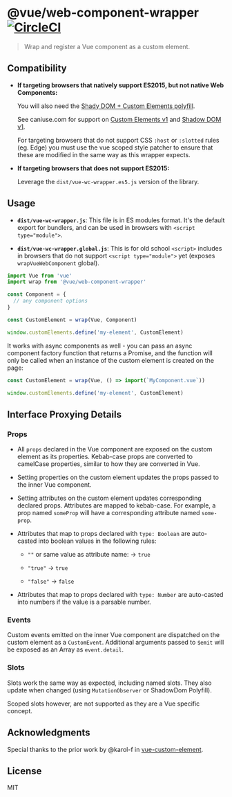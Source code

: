# @vue/web-component-wrapper [![CircleCI](https://circleci.com/gh/vuejs/vue-web-component-wrapper.svg?style=shield)](https://circleci.com/gh/vuejs/vue-web-component-wrapper)

> Wrap and register a Vue component as a custom element.

## Compatibility

- **If targeting browsers that natively support ES2015, but not native Web Components:**

  You will also need the [Shady DOM + Custom Elements polyfill](https://github.com/webcomponents/webcomponentsjs).

  See caniuse.com for support on [Custom Elements v1](https://caniuse.com/#feat=custom-elementsv1) and [Shadow DOM v1](https://caniuse.com/#feat=shadowdomv1).

  For targeting browsers that do not support CSS `:host` or `:slotted` rules (eg. Edge) you must use the vue scoped style patcher to ensure that these are modified in the same way as this wrapper expects.

- **If targeting browsers that does not support ES2015:**

  Leverage the `dist/vue-wc-wrapper.es5.js` version of the library.

## Usage

- **`dist/vue-wc-wrapper.js`**: This file is in ES modules format. It's the default export for bundlers, and can be used in browsers with `<script type="module">`.

- **`dist/vue-wc-wrapper.global.js`**: This is for old school `<script>` includes in browsers that do not support `<script type="module">` yet (exposes `wrapVueWebComponent` global).

``` js
import Vue from 'vue'
import wrap from '@vue/web-component-wrapper'

const Component = {
  // any component options
}

const CustomElement = wrap(Vue, Component)

window.customElements.define('my-element', CustomElement)
```

It works with async components as well - you can pass an async component factory function that returns a Promise, and the function will only be called when an instance of the custom element is created on the page:

``` js
const CustomElement = wrap(Vue, () => import(`MyComponent.vue`))

window.customElements.define('my-element', CustomElement)
```

## Interface Proxying Details

### Props

- All `props` declared in the Vue component are exposed on the custom element as its properties. Kebab-case props are converted to camelCase properties, similar to how they are converted in Vue.

- Setting properties on the custom element updates the props passed to the inner Vue component.

- Setting attributes on the custom element updates corresponding declared props. Attributes are mapped to kebab-case. For example, a prop named `someProp` will have a corresponding attribute named `some-prop`.

- Attributes that map to props declared with `type: Boolean` are auto-casted into boolean values in the following rules:

  - `""` or same value as attribute name: -> `true`

  - `"true"` -> `true`

  - `"false"` -> `false`

- Attributes that map to props declared with `type: Number` are auto-casted into numbers if the value is a parsable number.

### Events

Custom events emitted on the inner Vue component are dispatched on the custom element as a `CustomEvent`. Additional arguments passed to `$emit` will be exposed as an Array as `event.detail`.

### Slots

Slots work the same way as expected, including named slots. They also update when changed (using `MutationObserver` or ShadowDom Polyfill).

Scoped slots however, are not supported as they are a Vue specific concept.

## Acknowledgments

Special thanks to the prior work by @karol-f in [vue-custom-element](https://github.com/karol-f/vue-custom-element).

## License

MIT

